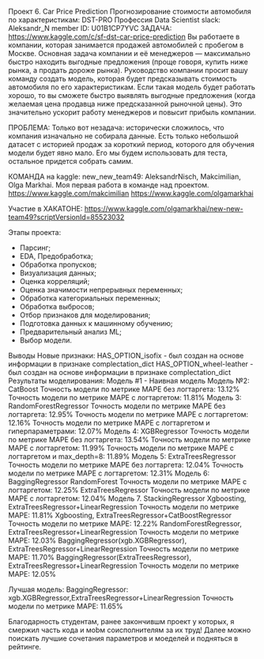 Проект 6. Car Price Prediction Прогнозирование стоимости автомобиля по характеристикам: DST-PRO Профессия Data Scientist
slack: Aleksandr_N  member ID: U01B1CP7YVC
ЗАДАЧА:
https://www.kaggle.com/c/sf-dst-car-price-prediction
Вы работаете в компании, которая занимается продажей автомобилей с пробегом в Москве. 
Основная задача компании и её менеджеров — максимально быстро находить выгодные предложения (проще говоря, купить ниже рынка, а продать дороже рынка). 
Руководство компании просит вашу команду создать модель, которая будет предсказывать стоимость автомобиля по его характеристикам.
Если такая модель будет работать хорошо, то вы сможете быстро выявлять выгодные предложения (когда желаемая цена продавца ниже предсказанной рыночной цены). Это значительно ускорит работу менеджеров и повысит прибыль компании.

ПРОБЛЕМА:
Только вот незадача: исторически сложилось, что компания изначально не собирала данные. Есть только небольшой датасет с историей продаж за короткий период, которого для обучения модели будет явно мало. Его мы будем использовать для теста, остальное придется собрать самим.

КОМАНДА на kaggle: new_new_team49: AleksandrNisch, Makcimilian, Olga Markhai. Моя первая работа в команде над проектом.
https://www.kaggle.com/makcimilian
https://www.kaggle.com/olgamarkhai

Участие в ХАКАТОНЕ: https://www.kaggle.com/olgamarkhai/new-new-team49?scriptVersionId=85523032

Этапы проекта:
- Парсинг;
- EDA, Предобработка;
- Обработка пропусков;
- Визуализация данных;
- Оценка корреляций;
- Оценка значимости непрерывных переменных;
- Обработка категориальных переменных;
- Обработка выбросов;
- Отбор признаков для моделирования;
- Подготовка данных к машинному обучению;
- Предварительный анализ ML;
- Выбор модели.

Выводы
Новые признаки:
HAS_OPTION_isofix - был создан на основе информации в признаке complectation_dict
HAS_OPTION_wheel-leather - был создан на основе информации в признаке complectation_dict
Результаты моделирования:
Модель #1 - Наивная модель
Модель №2: CatBoost
Точность модели по метрике MAPE без логтаргета: 13.12% Точность модели по метрике MAPE с логтаргетом: 11.81%
Модель 3: RandomForestRegressor
Точность модели по метрике MAPE без логтаргета: 12.95% Точность модели по метрике MAPE с логтаргетом: 12.16% Точность модели по метрике MAPE с логтаргетом и гиперпараметрами: 12.07%
Модель 4: XGBRegressor
Точность модели по метрике MAPE без логтаргета: 13.54% Точность модели по метрике MAPE с логтаргетом: 11.99% Точность модели по метрике MAPE с логтаргетом и max_depth=8: 11.89%
Модель 5: ExtraTreesRegressor
Точность модели по метрике MAPE без логтаргета: 12.04% Точность модели по метрике MAPE с логтаргетом: 12.31%
Модель 6: BaggingRegressor
RandomForest Точность модели по метрике MAPE с логтаргетом: 12.25%
ExtraTreesRegressor Точность модели по метрике MAPE с логтаргетом: 12.04%
Модель 7. StackingRegressor
Xgboosting, ExtraTreesRegressor+LinearRegression Точность модели по метрике MAPE: 11.81%
Xgboosting, ExtraTreesRegressor+CatBoostRegressor Точность модели по метрике MAPE: 12.22%
RandomForestRegressor, ExtraTreesRegressor+LinearRegression Точность модели по метрике MAPE: 12.03%
BaggingRegressor(xgb.XGBRegressor), ExtraTreesRegressor+LinearRegression Точность модели по метрике MAPE: 11.70%
BaggingRegressor(ExtraTreesRegressor), ExtraTreesRegressor+LinearRegression Точность модели по метрике MAPE: 12.05%

Лучшая модель:
BaggingRegressor: xgb.XGBRegressor,ExtraTreesRegressor+LinearRegression Точность модели по метрике MAPE: 11.65%

Благодарность студентам, ранее закончившм проект у которых, я смержил часть кода и моbм соисполнителям за их труд! 
Далее можно поискать лучшие сочетания параметров и моеделей и подняться в рейтинге.
